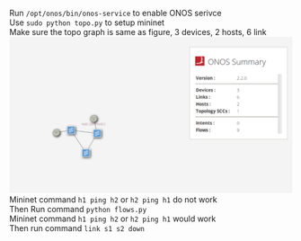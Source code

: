 Run `/opt/onos/bin/onos-service` to enable ONOS serivce <br>
Use `sudo python topo.py` to setup mininet <br>
Make sure the topo graph is same as figure, 3 devices, 2 hosts, 6 link<br>
![topology gui](topo.png "topology gui")
Mininet command `h1 ping h2` or `h2 ping h1` do not work<br>
Then Run command `python flows.py`<br>
Mininet command `h1 ping h2` or `h2 ping h1` would work<br>
Then run command `link s1 s2 down`<br>
